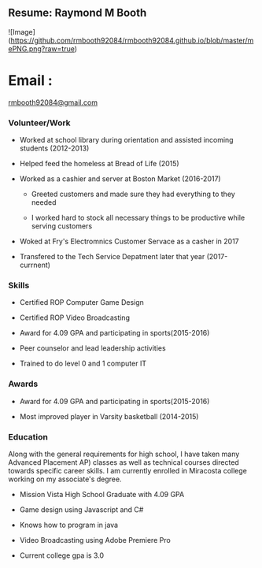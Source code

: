 
## Resume: Raymond M Booth

![Image] 
(https://github.com/rmbooth92084/rmbooth92084.github.io/blob/master/mePNG.png?raw=true)

# Email :
rmbooth92084@gmail.com

### Volunteer/Work
- Worked at school library during orientation and assisted incoming students (2012-2013)

- Helped feed the homeless at Bread of Life (2015)

- Worked as a cashier and server at Boston Market (2016-2017)

  - Greeted customers and made sure they had everything to they needed

  - I worked hard to stock all necessary things to be productive while serving customers

- Woked at Fry's Electromnics Customer Servace as a casher in 2017

- Transfered to the Tech Service Depatment later that year (2017-currnent)

### Skills
- Certified ROP Computer Game Design

- Certified ROP Video Broadcasting

- Award for 4.09 GPA and participating in sports(2015-2016)

- Peer counselor and lead leadership activities

- Trained to do level 0 and 1 computer IT

### Awards
- Award for 4.09 GPA and participating in sports(2015-2016)

- Most improved player in Varsity basketball (2014-2015)

### Education
Along with the general requirements for high school, I have taken many Advanced Placement
AP) classes as well as technical courses directed towards specific career skills. 
I am currently enrolled in Miracosta college working on my associate's degree.

- Mission Vista High School Graduate with 4.09 GPA

- Game design using Javascript and C#

- Knows how to program in java

- Video Broadcasting using Adobe Premiere Pro

- Current college gpa is 3.0
